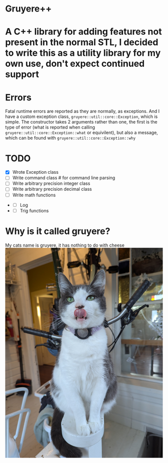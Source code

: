 # Gruyere++
# A C++ library for adding features not present in the normal STL, I decided to write this as a utility library for my own use, don't expect continued support

# Errors
Fatal runtime errors are reported as they are normally, as exceptions. And I have a custom exception class, `gruyere::util::core::Exception`, which is simple. The constructor takes 2 arguments rather than one, the first is the type of error (what is reported when calling `gruyere::util::core::Exception::what` or equivilent), but also a message, which can be found with `gruyere::util::core::Exception::why`

# TODO
- [x] Wrote Exception class
- [ ] Write command class # for command line parsing
- [ ] Write arbitrary precision integer class
- [ ] Write arbitrary precision decimal class
- [ ] Write math functions
- - [ ] Log
- - [ ] Trig functions

# Why is it called gruyere?
My cats name is gruyere, it has nothing to do with cheese
![An image of my cat Gruyere](Gruyere.jpg)